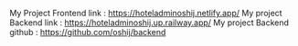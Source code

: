 My Project Frontend link : https://hoteladminoshij.netlify.app/
My project Backend link : https://hoteladminoshij.up.railway.app/
My project Backend github : https://github.com/oshij/backend
